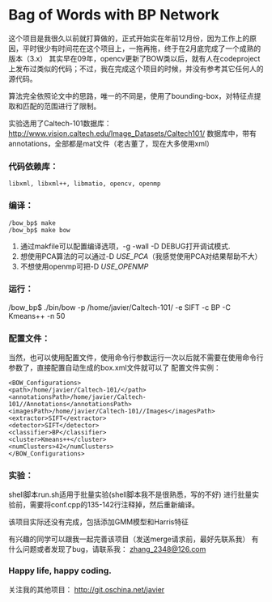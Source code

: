 Bag of Words with BP Network
===================================
这个项目是我很久以前就打算做的，正式开始实在年前12月份，因为工作上的原因，平时很少有时间花在这个项目上，一拖再拖，终于在2月底完成了一个成熟的版本（3.x）
其实早在09年，opencv更新了BOW类以后，就有人在codeproject上发布过类似的代码；不过，我在完成这个项目的时候，并没有参考其它任何人的源代码。

算法完全依照论文中的思路，唯一的不同是，使用了bounding-box，对特征点提取和匹配的范围进行了限制。

实验选用了Caltech-101数据库：
http://www.vision.caltech.edu/Image_Datasets/Caltech101/
数据库中，带有annotations，全部都是mat文件（老古董了，现在大多使用xml）

### 代码依赖库：
	libxml, libxml++, libmatio, opencv, openmp

### 编译：
	/bow_bp$ make
	/bow_bp$ make bow

1. 通过makfile可以配置编译选项，-g -wall -D DEBUG打开调试模式.
2. 想使用PCA算法的可以通过-D _USE_PCA_（我感觉使用PCA对结果帮助不大）
3. 不想使用openmp可把-D _USE_OPENMP_ 

### 运行：
/bow_bp$ ./bin/bow -p /home/javier/Caltech-101/ -e SIFT -c BP -C Kmeans++ -n 50

### 配置文件：
当然，也可以使用配置文件，使用命令行参数运行一次以后就不需要在使用命令行参数了，直接配置自动生成的box.xml文件就可以了
配置文件实例：

	<BOW_Configurations>
	<path>/home/javier/Caltech-101/</path>
	<annotationsPath>/home/javier/Caltech-101//Annotations</annotationsPath>
	<imagesPath>/home/javier/Caltech-101//Images</imagesPath>
	<extractor>SIFT</extractor>
	<detector>SIFT</detector>
	<classifier>BP</classifier>
	<cluster>Kmeans++</cluster>
	<numClusters>42</numClusters>
	</BOW_Configurations>

### 实验：
shell脚本run.sh适用于批量实验(shell脚本我不是很熟悉，写的不好)
进行批量实验前，需要将conf.cpp的135-142行注释掉，然后重新编译。

该项目实际还没有完成，包括添加GMM模型和Harris特征

有兴趣的同学可以跟我一起完善该项目（发送merge请求前，最好先联系我）
有什么问题或者发现了bug，请联系我： zhang_2348@126.com

### Happy life, happy coding.

关注我的其他项目：
http://git.oschina.net/javier



